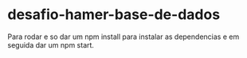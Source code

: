 # desafio-hamer-base-de-dados

Para rodar e so dar um npm install para instalar as dependencias e em seguida dar um npm start.
